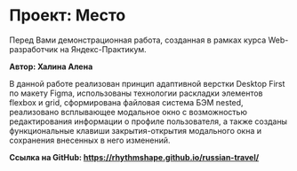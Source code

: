 # Проект: Место

Перед Вами демонстрационная работа, созданная в рамках курса Web-разработчик на Яндекс-Практикум.

**Автор: Халина Алена**

В данной работе реализован принцип адаптивной верстки Desktop First по макету Figma, использованы технологии раскладки элементов flexbox и grid, сформирована файловая система БЭМ nested, реализовано всплывающее модальное окно с возможностью редактирования информации о профиле пользователя, а также созданы функциональные клавиши закрытия-открытия модального окна и сохранения внесенных в него изменений.

**Ссылка на GitHub: https://rhythmshape.github.io/russian-travel/**
